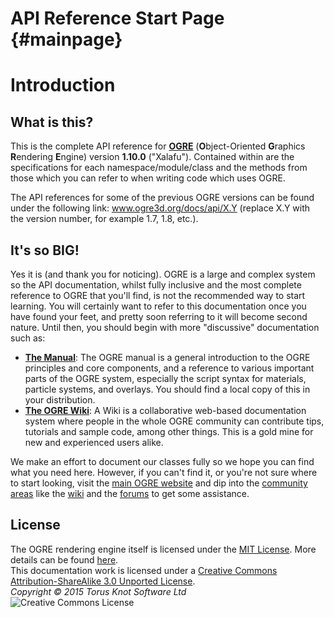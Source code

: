 # API Reference Start Page {#mainpage}

# Introduction

## What is this?
This is the complete API reference for <a href="www.ogre3d.org"><b>OGRE</b></a> (<b>O</b>bject-Oriented <b>G</b>raphics <b>R</b>endering <b>E</b>ngine) version **1.10.0** ("Xalafu"). Contained within are the 
specifications for each namespace/module/class and the methods from those which you can refer to when writing code which uses OGRE. 

The API references for some of the previous OGRE versions can be found under the following link: <a href="http://www.ogre3d.org/docs/api/X.Y">www.ogre3d.org/docs/api/X.Y</a> (replace X.Y with the version number, for example 1.7, 1.8, etc.).

## It's so BIG!

Yes it is (and thank you for noticing). OGRE is a large and complex 
system so the API documentation, whilst fully inclusive and the most 
complete reference to OGRE that you'll find, is not the recommended way to 
start learning. You will certainly want
to refer to this documentation once you have found your feet, and pretty soon
referring to it will become second nature. Until then, you should begin with 
more "discussive" documentation such as:

* <a href="http://www.ogre3d.org/docs/manual/"><b>The Manual</b></a>: The OGRE manual is a
general introduction to the OGRE principles and core components, and a 
reference to various important parts of the OGRE system, especially the
script syntax for materials, particle systems, and overlays. You should 
find a local copy of this in your distribution.
* <a href="http://www.ogre3d.org/wiki"><b>The OGRE Wiki</b></a>: A Wiki is a 
collaborative web-based documentation system where people in the whole 
OGRE community can contribute tips, tutorials and sample code, among other 
things. This is a gold mine for new and experienced users alike.

We make an effort to document our classes fully so we hope you can find what
you need here. However, if you can't find it, or you're not sure where to 
start looking, visit the <a href="http://www.ogre3d.org">main OGRE website</a> and dip into the <a href="http://www.ogre3d.org/support">community areas</a>
like the <a href="http://www.ogre3d.org/wiki">wiki</a> and the <a href="http://www.ogre3d.org/forums/">forums</a> to get some assistance. 

## License
  
The OGRE rendering engine itself is licensed under the <a href="http://opensource.org/licenses/MIT/">MIT License</a>. More details can be found <a href="http://www.ogre3d.org/licensing/">here</a>.<br>
This documentation work is licensed under a <a rel="license" href="http://creativecommons.org/licenses/by-sa/3.0/">Creative Commons Attribution-ShareAlike 3.0 Unported License</a>.<br>
*Copyright &copy; 2015 Torus Knot Software Ltd*<br>
<img alt="Creative Commons License" src="http://i.creativecommons.org/l/by-sa/3.0/88x31.png" />

